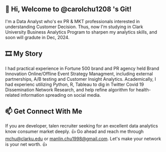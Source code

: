 👋 Hi, Welcome to @carolchu1208 's Git!
-------------------------
I'm a Data Analyst who's ex PR & MKT professionals interested in understanding Customer Decision.
Thus, now I'm studying in Clark University Business Analytics Program to sharpen my analytics skills, and soon will gradute in Dec, 2024.

🎞️ My Story
-------------------------
I had practical experience in Fortune 500 brand and PR agency held Brand Innovation Online/Offline Event Strategy Managment, including external partnerships, A/B testing and Customer Insight Analytics.
Academically, I had experienc utilizing Python, R, Tableau to dig in Twitter Covid 19 Dissemination Network Research, and help refine algorithm for health-related information spreading on social media.

📫 Get Connect With Me
------------------------
If you are developer, talen recruiter seeking for an excellent data analytics know consumer market deeply. 
👍 Go ahead and reach me through mchu@clarku.edu or manlin.chu1998@gmail.com. Let's make your network is your net worth. 👍

<!---
carolchu1208/carolchu1208 is a ✨ special ✨ repository because its `README.md` (this file) appears on your GitHub profile.
You can click the Preview link to take a look at your changes.
--->
